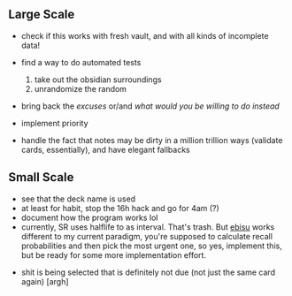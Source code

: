 ## Large Scale

* check if this works with fresh vault, and with all kinds of incomplete data!
* find a way to do automated tests
    1. take out the obsidian surroundings
    2. unrandomize the random

* bring back the *excuses* or/and *what would you be willing to do instead*
* implement priority
* handle the fact that notes may be dirty in a million trillion ways (validate cards, essentially), and have elegant fallbacks

## Small Scale

* see that the deck name is used
* at least for habit, stop the 16h hack and go for 4am (?)
* document how the program works lol
* currently, SR uses halflife to as interval. That's trash. But [ebisu](https://github.com/fasiha/ebisu.js) works different to my current paradigm, you're supposed to calculate recall probabilities and then pick the most urgent one, so yes, implement this, but be ready for some more implementation effort.
- shit is being selected that is definitely not due (not just the same card again) [argh]
